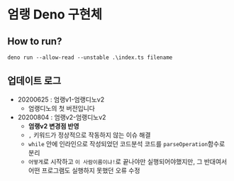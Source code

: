# 엄랭 Deno 구현체

## How to run?

`deno run --allow-read --unstable .\index.ts filename`

## 업데이트 로그

- 20200625 : 엄랭v1-엄랭디노v2
  - 엄랭디노의 첫 버전입니다
- 20200804 : 엄랭v2-엄랭디노v2
  - **엄랭v2 변경점 반영**
  - `,` 키워드가 정상적으로 작동하지 않는 이슈 해결
  - `while` 안에 인라인으로 작성되었던 코드분석 코드를 `parseOperation`함수로 분리
  - `어떻게`로 시작하고 `이 사람이름이냐!`로 끝나야만 실행되어야했지만, 그 반대여서 어떤 프로그램도 실행하지 못했던 오류 수정
